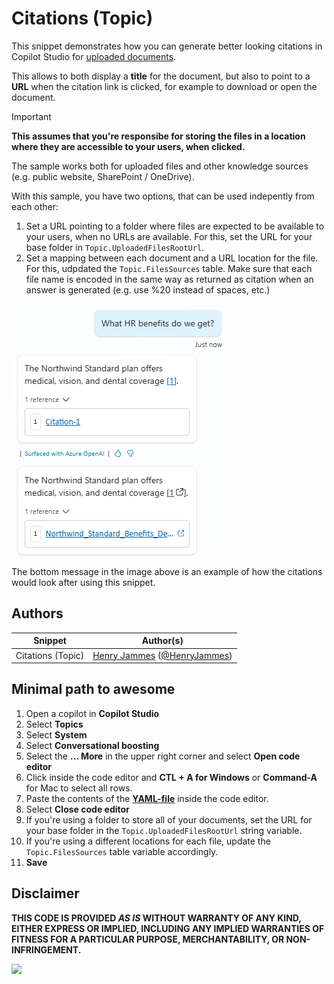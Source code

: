 # Citations (Topic)

This snippet demonstrates how you can generate better looking citations in Copilot Studio for [uploaded documents](https://learn.microsoft.com/microsoft-copilot-studio/nlu-documents).

This allows to both display a **title** for the document, but also to point to a **URL** when the citation link is clicked, for example to download or open the document.

> [!IMPORTANT]
> **This assumes that you're responsibe for storing the files in a location where they are accessible to your users, when clicked.**

The sample works both for uploaded files and other knowledge sources (e.g. public website, SharePoint / OneDrive).

With this sample, you have two options, that can be used indepently from each other:
1. Set a URL pointing to a folder where files are expected to be available to your users, when no URLs are available. For this, set the URL for your base folder in `Topic.UploadedFilesRootUrl`.
1. Set a mapping between each document and a URL location for the file. For this, udpdated the `Topic.FilesSources` table. Make sure that each file name is encoded in the same way as returned as citation when an answer is generated (e.g. use %20 instead of spaces, etc.)

![View of the citations](./assets/citations.png)

The bottom message in the image above is an example of how the citations would look after using this snippet.

## Authors

Snippet|Author(s)
--------|---------
Citations (Topic) | [Henry Jammes](https://github.com/HenryJammes) ([@HenryJammes](https://www.twitter.com/HenryJammes))

## Minimal path to awesome

1. Open a copilot in **Copilot Studio**
1. Select **Topics**
1. Select **System**
1. Select **Conversational boosting**
1. Select the **... More** in the upper right corner and select **Open code editor**
1. Click inside the code editor and **CTL + A for Windows** or **Command-A** for Mac to select all rows.
1. Paste the contents of the **[YAML-file](./source/citations.yaml)** inside the code editor.
1. Select **Close code editor**
1. If you're using a folder to store all of your documents, set the URL for your base folder in the `Topic.UploadedFilesRootUrl` string variable.
1. If you're using a different locations for each file, update the `Topic.FilesSources` table variable accordingly.
1. **Save**

## Disclaimer

**THIS CODE IS PROVIDED *AS IS* WITHOUT WARRANTY OF ANY KIND, EITHER EXPRESS OR IMPLIED, INCLUDING ANY IMPLIED WARRANTIES OF FITNESS FOR A PARTICULAR PURPOSE, MERCHANTABILITY, OR NON-INFRINGEMENT.**

<img src="https://m365-visitor-stats.azurewebsites.net/powerplatform-snippets/copilot-studio/citations-topic" aria-hidden="true" />
